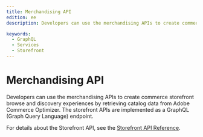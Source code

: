 ```yaml
---
title: Merchandising API
edition: ee
description: Developers can use the merchandising APIs to create commerce storefront browse and discovery experiences by retrieving catalog data stored in Adobe Commerce Optimizer.

keywords:
  - GraphQL
  - Services
  - Storefront
---
```


# Merchandising API

 Developers can use the merchandising APIs to create commerce storefront browse and discovery experiences by retrieving catalog data from Adobe Commerce Optimizer. The storefront APIs are implemented as a GraphQL (Graph Query Language) endpoint.

For details about the Storefront API, see the [Storefront API Reference](api-reference.md).
